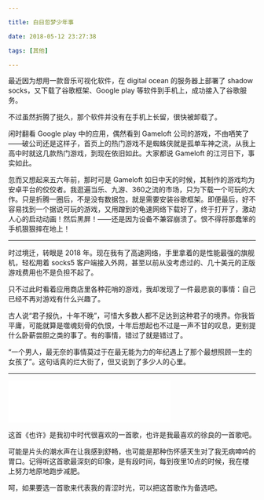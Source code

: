 ```yaml
---

title: 白日忽梦少年事

date: 2018-05-12 23:27:38

tags: [其他]

---
```


最近因为想用一款音乐可视化软件，在 digital ocean 的服务器上部署了 shadow socks，又下载了谷歌框架、Google play 等软件到手机上，成功接入了谷歌服务。

不过虽然折腾了挺久，那个软件并没有在手机上长留，很快被卸载了。

<!--more-->

闲时翻看 Google play 中的应用，偶然看到 Gameloft 公司的游戏，不由哂笑了——破公司还是这样子，首页上的热门游戏不是蜘蛛侠就是孤单车神之流，从我上高中时就这几款热门游戏，到现在依旧如此。大家都说 Gameloft 的江河日下，事实如此。

忽而又想起来五六年前，那时可是 Gameloft 如日中天的时候，其制作的游戏均为安卓平台的佼佼者。我逛遍当乐、九游、360之流的市场，只为下载一个可玩的大作。只是折腾一圈后，不是没有数据包，就是需要安装谷歌框架。即便最后，好不容易找到一个据说可玩的游戏，又用蹭到的龟速网络下载好了，终于打开了，激动人心的启动动画！然后黑屏！——还是因为设备不兼容崩溃了。恨不得将那蠢笨的手机狠狠摔在地上！

---

时过境迁，转眼是 2018 年。现在我有了高速网络，手里拿着的是性能最强的旗舰机，轻松用着 socks5 客户端接入外网，甚至以前从没考虑过的、几十美元的正版游戏费用也不是负担不起了。

只不过此时看着应用商店里各种花哨的游戏，我却发现了一件最悲哀的事情：自己已经不再对游戏有什么兴趣了。

古人说“君子报仇，十年不晚”，可惜大多数人都不足达到这种君子的境界。你我皆平庸，可能就算是噬魂刻骨的仇恨，十年后想起也不过是一声不甘的叹息，更别提什么卧薪尝胆之类的事了。有的事情，错过了就是错过了。

“一个男人，最无奈的事情莫过于在最无能为力的年纪遇上了那个最想照顾一生的女孩了”。这句话真的烂大街了，但又说到了多少人的心里。

---

<iframe frameborder="no" border="0" marginwidth="0" marginheight="0" width=330 height=86 src="//music.163.com/outchain/player?type=2&id=27927854&auto=1&height=66"></iframe>

这首《也许》是我初中时代很喜欢的一首歌，也许是我最喜欢的徐良的一首歌吧。

可能是片头的潮水声在让我感到舒畅，也可能是那种伤怀感天生对了我无病呻吟的胃口。记得听这首歌最深刻的印象，是有段时间，每到夜里10点的时候，我在楼上努力地原地跑步减肥。

呵，如果要选一首歌来代表我的青涩时光，可以把这首歌作为备选吧。
